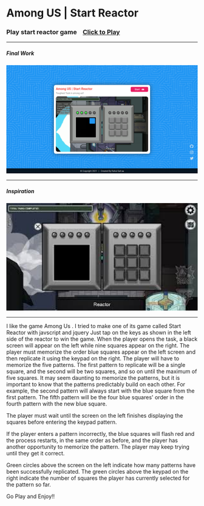 <h1>Among US | Start Reactor</h1>
<h3>Play start reactor game&nbsp;&nbsp;&nbsp;&nbsp;<a href="https://rahulsahofficial.github.io/menu/" target="black">Click to Play</a></h3>
<hr>
<h5>Final Work</h5>
<img width="600px" src="files/images/preview.png">
<hr>
<h5>Inspiration</h5>
<img width="600px" src="files/images/inspiration.jpg">
<hr>
<p>I like the game Among Us .
I tried to make one of its game called Start Reactor with javscript and jquery 
Just tap on the keys  as shown in the left side of the reactor to win the game.
When the player opens the task, a black screen will appear on the left while nine squares appear on the right. The player must memorize the order blue squares appear on the left screen and then replicate it using the keypad on the right. The player will have to memorize the five patterns. The first pattern to replicate will be a single square, and the second will be two squares, and so on until the maximum of five squares. It may seem daunting to memorize the patterns, but it is important to know that the patterns predictably build on each other. For example, the second pattern will always start with the blue square from the first pattern. The fifth pattern will be the four blue squares' order in the fourth pattern with the new blue square.

The player must wait until the screen on the left finishes displaying the squares before entering the keypad pattern.

If the player enters a pattern incorrectly, the blue squares will flash red and the process restarts, in the same order as before, and the player has another opportunity to memorize the pattern. The player may keep trying until they get it correct.

Green circles above the screen on the left indicate how many patterns have been successfully replicated. The green circles above the keypad on the right indicate the number of squares the player has currently selected for the pattern so far.

Go Play and Enjoy!!</p>
